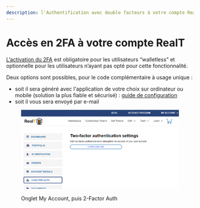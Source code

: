 ```yaml
---
description: l'Authentification avec double facteurs à votre compte RealT
---
```


# Accès en 2FA à votre compte RealT

[L’activation du 2FA](https://www.ma-vie-administrative.fr/particuliers/ma-vie-connectee/authentification-double-facteur/) est obligatoire pour les utilisateurs “walletless” et optionnelle pour les utilisateurs n’ayant pas opté pour cette fonctionnalité.

Deux options sont possibles, pour le code complémentaire à usage unique :&#x20;

* soit il sera généré avec l'application de votre choix sur ordinateur ou mobile (solution la plus fiable et sécurisé) : [guide de configuration](https://wp2fa.io/support/kb/configuring-2fa-apps/)
* soit il vous sera envoyé par e-mail

<figure><img src="../../.gitbook/assets/image (100).png" alt=""><figcaption><p>Onglet My Account, puis 2-Factor Auth</p></figcaption></figure>
